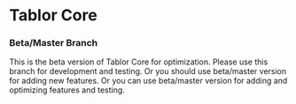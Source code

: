 # Tablor Core

### Beta/Master Branch

This is the beta version of Tablor Core for optimization. Please use this branch for development and testing.
Or you should use beta/master version for adding new features.
Or you can use beta/master version for adding and optimizing  features and testing.
